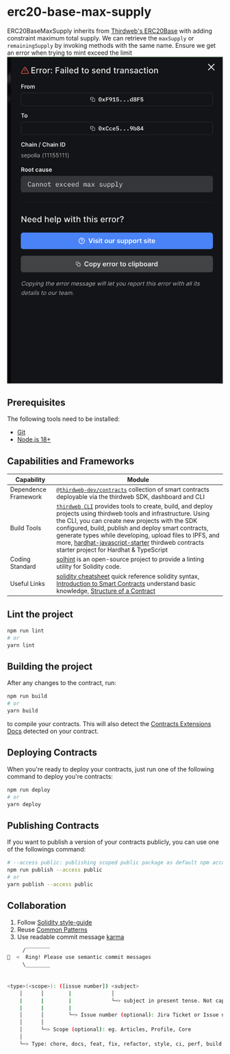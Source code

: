 # erc20-base-max-supply

ERC20BaseMaxSupply inherits from [Thirdweb's ERC20Base](https://github.com/thirdweb-dev/contracts/blob/main/contracts/base/ERC20Base.sol) with adding constraint maximum total supply. We can retrieve the `maxSupply` or `remainingSupply` by invoking methods with the same name. Ensure we get an error when trying to mint exceed the limit ![Exceed max total supply](./arts/exceed-max-total-supply.png)

## Prerequisites

The following tools need to be installed:

* [Git](http://git-scm.com/)
* [Node.js 18+](http://nodejs.org/)

## Capabilities and Frameworks

| Capability           | Module                                                                                                                                                                                                                                                                                                                                                                                                                                                                                                     |
| -------------------- | ---------------------------------------------------------------------------------------------------------------------------------------------------------------------------------------------------------------------------------------------------------------------------------------------------------------------------------------------------------------------------------------------------------------------------------------------------------------------------------------------------------- |
| Dependence Framework | [`@thirdweb-dev/contracts`](https://www.npmjs.com/package/@thirdweb-dev/contracts) collection of smart contracts deployable via the thirdweb SDK, dashboard and CLI |
| Build Tools          | [`thirdweb CLI`](https://github.com/thirdweb-dev/js/tree/main/legacy_packages/cli) provides tools to create, build, and deploy projects using thirdweb tools and infrastructure. Using the CLI, you can create new projects with the SDK configured, build, publish and deploy smart contracts, generate types while developing, upload files to IPFS, and more, [hardhat-javascript-starter](https://github.com/thirdweb-example/hardhat-javascript-starter)  thirdweb contracts starter project for Hardhat & TypeScript|
| Coding Standard      | [solhint](https://github.com/protofire/solhint) is an open-source project to provide a linting utility for Solidity code.                                                                  |
| Useful Links         | [solidity cheatsheet](https://docs.soliditylang.org/en/develop/cheatsheet.html) quick reference solidity syntax, [Introduction to Smart Contracts](https://docs.soliditylang.org/en/develop/introduction-to-smart-contracts.html) understand basic knowledge, [Structure of a Contract](https://docs.soliditylang.org/en/develop/structure-of-a-contract.html) |

## Lint the project

```bash
npm run lint
# or
yarn lint
```

## Building the project

After any changes to the contract, run:

```bash
npm run build
# or
yarn build
```

to compile your contracts. This will also detect the [Contracts Extensions Docs](https://portal.thirdweb.com/contractkit) detected on your contract.

## Deploying Contracts

When you're ready to deploy your contracts, just run one of the following command to deploy you're contracts:

```bash
npm run deploy
# or
yarn deploy
```

## Publishing Contracts

If you want to publish a version of your contracts publicly, you can use one of the followings command:

```bash
# --access public: publishing scoped public package as default npm account. Remove option [--access public] for private
npm run publish --access public
# or
yarn publish --access public
```

## Collaboration

1. Follow [Solidity style-guide](https://docs.soliditylang.org/en/latest/style-guide.html)
2. Reuse [Common Patterns](https://docs.soliditylang.org/en/develop/common-patterns.html)
3. Use readable commit message [karma](http://karma-runner.github.io/6.3/dev/git-commit-msg.html)

```bash
     /‾‾‾‾‾‾‾‾
🔔  <  Ring! Please use semantic commit messages
     \________


<type>(<scope>): ([issue number]) <subject>
    │      │        |             │
    |      |        |             └─> subject in present tense. Not capitalized. No period at the end. 
    |      |        |  
    │      │        └─> Issue number (optional): Jira Ticket or Issue number 
    │      │
    │      └─> Scope (optional): eg. Articles, Profile, Core
    │                                                                           
    └─> Type: chore, docs, feat, fix, refactor, style, ci, perf, build, or test.
```
